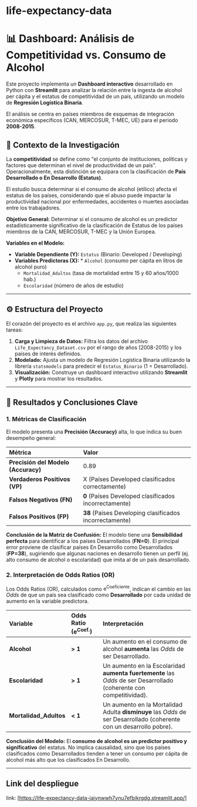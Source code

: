 
# life-expectancy-data

# 📊 Dashboard: Análisis de Competitividad vs. Consumo de Alcohol

Este proyecto implementa un **Dashboard interactivo** desarrollado en Python con **Streamlit** para analizar la relación entre la ingesta de alcohol per cápita y el estatus de competitividad de un país, utilizando un modelo de **Regresión Logística Binaria**.

El análisis se centra en países miembros de esquemas de integración económica específicos (CAN, MERCOSUR, T-MEC, UE) para el periodo **2008-2015**.

## 📝 Contexto de la Investigación

La **competitividad** se define como "el conjunto de instituciones, políticas y factores que determinan el nivel de productividad de un país". Operacionalmente, esta distinción se equipara con la clasificación de **País Desarrollado o En Desarrollo (Estatus)**.

El estudio busca determinar si el consumo de alcohol (etílico) afecta el estatus de los países, considerando que el abuso puede impactar la productividad nacional por enfermedades, accidentes o muertes asociadas entre los trabajadores.

**Objetivo General:**
Determinar si el consumo de alcohol es un predictor estadísticamente significativo de la clasificación de Estatus de los países miembros de la CAN, MERCOSUR, T-MEC y la Unión Europea.

**Variables en el Modelo:**
* **Variable Dependiente (Y):** `Estatus` (Binario: Developed / Developing)
* **Variables Predictoras (X):** * `Alcohol` (consumo per cápita en litros de alcohol puro)
    * `Mortalidad_Adultos` (tasa de mortalidad entre 15 y 60 años/1000 hab.)
    * `Escolaridad` (número de años de estudio)

***

## ⚙️ Estructura del Proyecto

El corazón del proyecto es el archivo `app.py`, que realiza las siguientes tareas:

1.  **Carga y Limpieza de Datos:** Filtra los datos del archivo `Life_Expectancy_Dataset.csv` por el rango de años (2008-2015) y los países de interés definidos.
2.  **Modelado:** Ajusta un modelo de Regresión Logística Binaria utilizando la librería `statsmodels` para predecir el `Estatus_Binario` (1 = Desarrollado).
3.  **Visualización:** Construye un dashboard interactivo utilizando **Streamlit** y **Plotly** para mostrar los resultados.

***

## 🔬 Resultados y Conclusiones Clave

### 1. Métricas de Clasificación

El modelo presenta una **Precisión (Accuracy)** alta, lo que indica su buen desempeño general:

| Métrica | Valor |
| :--- | :--- |
| **Precisión del Modelo (Accuracy)** | $0.89$ |
| **Verdaderos Positivos (VP)** | X (Países Developed clasificados correctamente) |
| **Falsos Negativos (FN)** | **0** (Países Developed clasificados incorrectamente) |
| **Falsos Positivos (FP)** | **38** (Países Developing clasificados incorrectamente) |

**Conclusión de la Matriz de Confusión:**
El modelo tiene una **Sensibilidad perfecta** para identificar a los países Desarrollados (**FN=0**). El principal error proviene de clasificar países En Desarrollo como Desarrollados (**FP=38**), sugiriendo que algunas naciones en desarrollo tienen un perfil (ej. alto consumo de alcohol o escolaridad) que imita al de un país desarrollado.

### 2. Interpretación de Odds Ratios (OR)

Los Odds Ratios (OR), calculados como $\text{e}^{\text{Coeficiente}}$, indican el cambio en las *Odds* de que un país sea clasificado como **Desarrollado** por cada unidad de aumento en la variable predictora.

| Variable | Odds Ratio ($\text{e}^{\text{Coef.}}$) | Interpretación |
| :--- | :--- | :--- |
| **Alcohol** | **> 1** | Un aumento en el consumo de alcohol **aumenta** las *Odds* de ser Desarrollado. |
| **Escolaridad** | **> 1** | Un aumento en la Escolaridad **aumenta fuertemente** las *Odds* de ser Desarrollado (coherente con competitividad). |
| **Mortalidad_Adultos** | **< 1** | Un aumento en la Mortalidad Adulta **disminuye** las *Odds* de ser Desarrollado (coherente con un desarrollo pobre). |

**Conclusión del Modelo:**
El **consumo de alcohol es un predictor positivo y significativo** del estatus. No implica causalidad, sino que los países clasificados como Desarrollados tienden a tener un consumo per cápita de alcohol más alto que los clasificados En Desarrollo.

***

 ## Link del despliegue

link: [https://life-expectancy-data-jaiynwwh7ynu7efbikrgdg.streamlit.app/]
